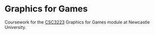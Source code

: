 Graphics for Games
==================

Coursework for the
[CSC3223](http://www.ncl.ac.uk/module-catalogue/module.php?code=CSC3223)
Graphics for Games module at Newcastle University.
